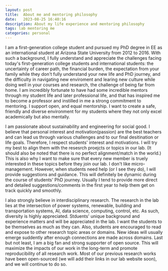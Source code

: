 ```yaml
---
layout: post
title:  About me and mentoring philosophy
date:   2023-08-25 16:40:16
description: About my life experience and mentoring philosophy
tags: lab mentoring me
categories: personal
---
```


 I am a first-generation college student and pursued my PhD degree in EE as an international student at Arizona State University from 2012 to 2016. With such a background, I fully understand and appreciate the challenges facing today's first-generation college students and international students: the uncertainty of career path, the financial burden, the expectation from your family while they don't fully understand your new life and PhD journey, and the difficulty in navigating new enviroment and learing new culture while doing well in your courses and research, the challenge of being far from home. I am incredibly fortunate to have had some incredible  mentors through my student life and later professional life, and that has inspired me to become a professor and instilled in me a strong commitment to mentoring. I support open, and equal mentorship. I want to create a safe, friendly and diverse environment for my students where they not only excel academically but also mentally. 

 I am passionate about sustainability and engineering for social good. I believe that personal interest and motivation(passion) are the best teachers and can lead us through various challenges and to our final desitination or life goals. Therefore, I respect students' interest and motivations. I will try my best to align them with the resesrch proejcts or topics in our lab. (It should also be noted that there is no perfect alignment/match in the world.) This is also why I want to make sure that every new member is truely interested in these topics before they join our lab. I don't like micro-management. However, when students need help (or I see they do), I will provide suggestions and guidance. This will definitely be dynamic during the course of students' PhD journey. Usually I tend to provide more direct and detailed suggestions/comments in the first year to help them get on track quickly and smoothly. 
 
 I also strongly believe in interdisciplinary research. The research in the lab lies at the intersection of power systems, renewable, building and transportation systems, AI, data science, computing, control, etc. As such, diversity is highly appreciated. Stduents' unique background and experience matters and will be appreciated in the lab. I want the students to be themselves as much as they can. Also, students are encouraged to read and expose to other research topic areas or domains. New ideas will usually emerge suddently after enough connections are made across domains.  Last but not least, I am a big fan and strong supporter of open source. This will maximize the impacts of our work in the long-term and promote reproducibility of all research work. Most of our previous research works have been open-sourced (we will add their links in our lab website soon), and we will continue to do so. 